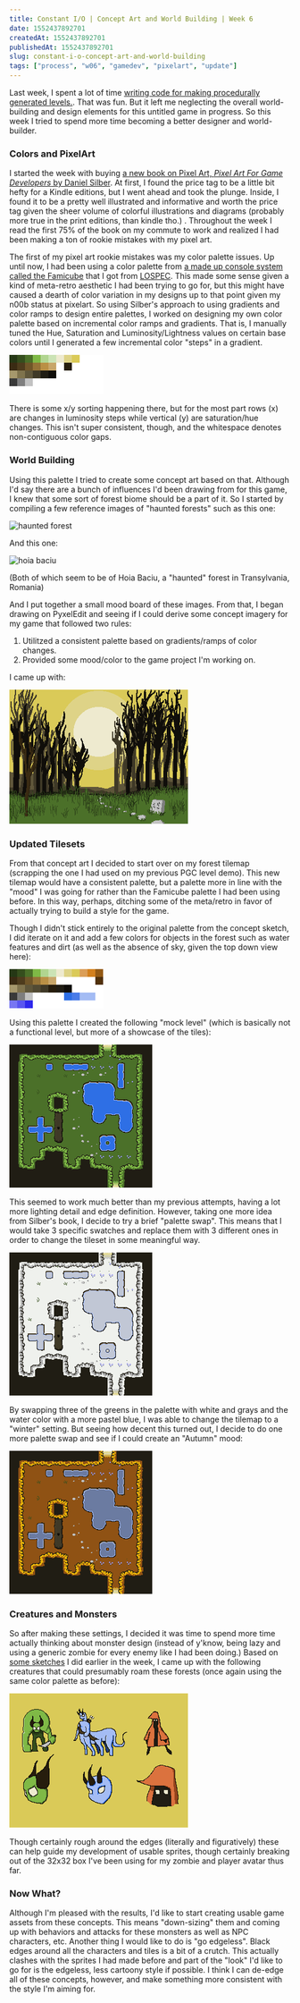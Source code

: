 ```yaml
---
title: Constant I/O | Concept Art and World Building | Week 6
date: 1552437892701
createdAt: 1552437892701
publishedAt: 1552437892701
slug: constant-i-o-concept-art-and-world-building
tags: ["process", "w06", "gamedev", "pixelart", "update"]
---
```


Last week, I spent a lot of time [writing code for making procedurally generated levels.](/posts/constant-i-o-procedurally-generated-levels). That was fun. But it left me neglecting the overall world-building and design elements for this untitled game in progress. So this week I tried to spend more time becoming a better designer and world-builder.

### Colors and PixelArt

I started the week with buying [a new book on Pixel Art, _Pixel Art For Game Developers_ by Daniel Silber](https://www.amazon.com/Pixel-Game-Developers-Daniel-Silber/dp/1482252309). At first, I found the price tag to be a little bit hefty for a Kindle editions, but I went ahead and took the plunge. Inside, I found it to be a pretty well illustrated and informative and worth the price tag given the sheer volume of colorful illustrations and diagrams (probably more true in the print editions, than kindle tho.) . Throughout the week I read the first 75% of the book on my commute to work and realized I had been making a ton of rookie mistakes with my pixel art.

The first of my pixel art rookie mistakes was my color palette issues. Up until now, I had been using a color palette from [a made up console system called the Famicube](https://androidarts.com/palette/Famicube.htm#) that I got from [LOSPEC](https://lospec.com/palette-list). This made some sense given a kind of meta-retro aesthetic I had been trying to go for, but this might have caused a dearth of color variation in my designs up to that point given my n00b status at pixelart. So using Silber's approach to using gradients and color ramps to design entire palettes, I worked on designing my own color palette based on incremental color ramps and gradients. That is, I manually tuned the Hue, Saturation and Luminosity/Lightness values on certain base colors until I generated a few incremental color "steps" in a gradient.

![](./ForestConcept_palette.png)

There is some x/y sorting happening there, but for the most part rows (x) are changes in luminosity steps while vertical (y) are saturation/hue changes. This isn't super consistent, though, and the whitespace denotes non-contiguous color gaps.

### World Building

Using this palette I tried to create some concept art based on that. Although I'd say there are a bunch of influences I'd been drawing from for this game, I knew that some sort of forest biome should be a part of it. So I started by compiling a few reference images of "haunted forests" such as this one:

![haunted forest](https://www.theoccultmuseum.com/wp-content/uploads/2016/09/Hoia-Bacui-The-Worlds-Most-Haunted-Forest-3.jpg)

And this one:

![hoia baciu](https://mybestplace.com/aroundtheworld/wp-content/uploads/2017/10/Hoia-Baciu-Forest-Romania-2.jpg)

(Both of which seem to be of Hoia Baciu, a "haunted" forest in Transylvania, Romania)

And I put together a small mood board of these images. From that, I began drawing on PyxelEdit and seeing if I could derive some concept imagery for my game that followed two rules:

1. Utilitzed a consistent palette based on gradients/ramps of color changes.
2. Provided some mood/color to the game project I'm working on.

I came up with:

![](./ForestConcept.png)

### Updated Tilesets

From that concept art I decided to start over on my forest tilemap (scrapping the one I had used on my previous PGC level demo). This new tilemap would have a consistent palette, but a palette more in line with the "mood" I was going for rather than the Famicube palette I had been using before. In this way, perhaps, ditching some of the meta/retro in favor of actually trying to build a style for the game.

Though I didn't stick entirely to the original palette from the concept sketch, I did iterate on it and add a few colors for objects in the forest such as water features and dirt (as well as the absence of sky, given the top down view here):

![](./DarkForest_palette.png)

Using this palette I created the following "mock level" (which is basically not a functional level, but more of a showcase of the tiles):

![](./DarkForest.png)

This seemed to work much better than my previous attempts, having a lot more lighting detail and edge definition. However, taking one more idea from Silber's book, I decide to try a brief "palette swap". This means that I would take 3 specific swatches and replace them with 3 different ones in order to change the tileset in some meaningful way.

![](./WinterForest.png)

By swapping three of the greens in the palette with white and grays and the water color with a more pastel blue, I was able to change the tilemap to a "winter" setting. But seeing how decent this turned out, I decide to do one more palette swap and see if I could create an "Autumn" mood:

![](./AutumnForest.png)

### Creatures and Monsters

So after making these settings, I decided it was time to spend more time actually thinking about monster design (instead of y'know, being lazy and using a generic zombie for every enemy like I had been doing.) Based on [some sketches](/posts/sketchbook-monsters) I did earlier in the week, I came up with the following creatures that could presumably roam these forests (once again using the same color palette as before):

![](./ForestCreatures.png)

Though certainly rough around the edges (literally and figuratively) these can help guide my development of usable sprites, though certainly breaking out of the 32x32 box I've been using for my zombie and player avatar thus far.

### Now What?

Although I'm pleased with the results, I'd like to start creating usable game assets from these concepts. This means "down-sizing" them and coming up with behaviors and attacks for these monsters as well as NPC characters, etc. Another thing I would like to do is "go edgeless". Black edges around all the characters and tiles is a bit of a crutch. This actually clashes with the sprites I had made before and part of the "look" I'd like to go for is the edgeless, less cartoony style if possible. I think I can de-edge all of these concepts, however, and make something more consistent with the style I'm aiming for.
